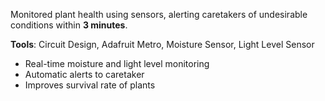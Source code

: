 Monitored plant health using sensors, alerting caretakers of undesirable conditions within **3 minutes**.

**Tools**: Circuit Design, Adafruit Metro, Moisture Sensor, Light Level Sensor

- Real-time moisture and light level monitoring
- Automatic alerts to caretaker
- Improves survival rate of plants
